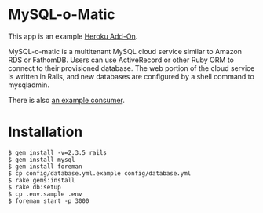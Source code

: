 # MySQL-o-Matic #

This app is an example <a href="http://addons.heroku.com">Heroku Add-On</a>.

MySQL-o-matic is a multitenant MySQL cloud service similar to Amazon RDS or FathomDB. Users can use ActiveRecord or other Ruby ORM to connect to their provisioned database. The web portion of the cloud service is written in Rails, and new databases are configured by a shell command to mysqladmin.

There is also [an example consumer](http://github.com/pedro/mysqlomatic/blob/master/test/heroku/integration.rb). 

# Installation

    $ gem install -v=2.3.5 rails
    $ gem install mysql
    $ gem install foreman
    $ cp config/database.yml.example config/database.yml
    $ rake gems:install
    $ rake db:setup
    $ cp .env.sample .env
    $ foreman start -p 3000
